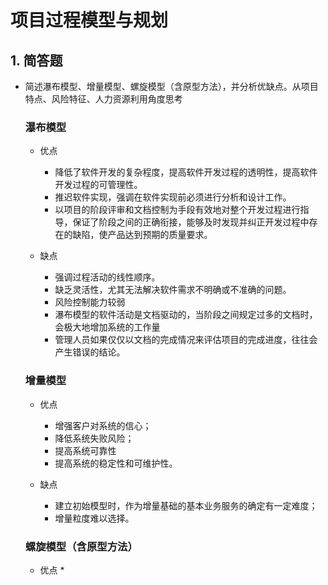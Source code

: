 # 项目过程模型与规划


## 1. 简答题

* 简述瀑布模型、增量模型、螺旋模型（含原型方法），并分析优缺点。从项目特点、风险特征、人力资源利用角度思考
    
    ### 瀑布模型
    + 优点
        * 降低了软件开发的复杂程度，提高软件开发过程的透明性，提高软件开发过程的可管理性。        
        * 推迟软件实现，强调在软件实现前必须进行分析和设计工作。      
        * 以项目的阶段评审和文档控制为手段有效地对整个开发过程进行指导，保证了阶段之间的正确衔接，能够及时发现并纠正开发过程中存在的缺陷，使产品达到预期的质量要求。
        
     + 缺点
        * 强调过程活动的线性顺序。
        * 缺乏灵活性，尤其无法解决软件需求不明确或不准确的问题。
        * 风险控制能力较弱
        * 瀑布模型的软件活动是文档驱动的，当阶段之间规定过多的文档时，会极大地增加系统的工作量
        * 管理人员如果仅仅以文档的完成情况来评估项目的完成进度，往往会产生错误的结论。
        
     
    ### 增量模型
    + 优点
        * 增强客户对系统的信心；
        * 降低系统失败风险；
        * 提高系统可靠性
        * 提高系统的稳定性和可维护性。
        
    + 缺点
        * 建立初始模型时，作为增量基础的基本业务服务的确定有一定难度；
        * 增量粒度难以选择。
        
        
    ### 螺旋模型（含原型方法）
    + 优点
        * 
    
    
    
    

    
  
       
       





